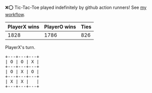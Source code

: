 :x::o: Tic-Tac-Toe played indefinitely by github action runners! See [my workflow](.github/workflows/play.yaml).

|PlayerX wins|PlayerO wins|Ties|
|-|-|-|
|1828|1786|826|

PlayerX's turn.

<pre>
+---+---+---+
| O | O | X |
+---+---+---+
| O | X | O |
+---+---+---+
| X | X |   |
+---+---+---+
</pre>